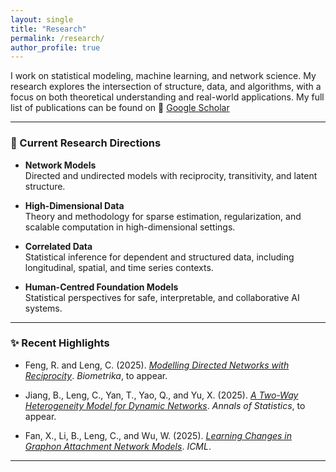 ```yaml
---
layout: single
title: "Research"
permalink: /research/
author_profile: true
---
```


I work on statistical modeling, machine learning, and network science. My research explores the intersection of structure, data, and algorithms, with a focus on both theoretical understanding and real-world applications. My full list of publications can be found on 🔗 [Google Scholar]({{site.author.googlescholar}})

---

### 📌 Current Research Directions

- **Network Models**  
  Directed and undirected models with reciprocity, transitivity, and latent structure.

- **High-Dimensional Data**  
  Theory and methodology for sparse estimation, regularization, and scalable computation in high-dimensional settings.

- **Correlated Data**  
  Statistical inference for dependent and structured data, including longitudinal, spatial, and time series contexts.

- **Human-Centred Foundation Models**  
  Statistical perspectives for safe, interpretable, and collaborative AI systems.

---

### ✨ Recent Highlights

- Feng, R. and Leng, C. (2025). [*Modelling Directed Networks with Reciprocity*](https://arxiv.org/abs/2411.12871). *Biometrika*, to appear.

- Jiang, B., Leng, C., Yan, T., Yao, Q., and Yu, X. (2025). [*A Two-Way Heterogeneity Model for Dynamic Networks*](https://arxiv.org/abs/2305.12643). *Annals of Statistics*, to appear.

- Fan, X., Li, B., Leng, C., and Wu, W. (2025). [*Learning Changes in Graphon Attachment Network Models*](https://openreview.net/pdf?id=Jy5Lz5xNUy). *ICML*.

---

